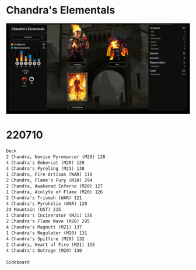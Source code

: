 # Chandra's Elementals

<table style="background-color:black;">
    <tr>
        <td>
            <img src="../Resources/Chandra's-Elementals-details.png" width="1000">
        </td>
    </tr>
</table> 

# 220710
```
Deck
2 Chandra, Novice Pyromancer (M20) 128
4 Chandra's Embercat (M20) 129
4 Chandra's Pyreling (M21) 138
1 Chandra, Fire Artisan (WAR) 119
2 Chandra, Flame's Fury (M20) 294
2 Chandra, Awakened Inferno (M20) 127
1 Chandra, Acolyte of Flame (M20) 126
2 Chandra's Triumph (WAR) 121
4 Chandra's Pyrohelix (WAR) 120
24 Mountain (UST) 215
1 Chandra's Incinerator (M21) 136
2 Chandra's Flame Wave (M20) 295
4 Chandra's Magmutt (M21) 137
1 Chandra's Regulator (M20) 131
4 Chandra's Spitfire (M20) 132
2 Chandra, Heart of Fire (M21) 135
4 Chandra's Outrage (M20) 130

Sideboard
```